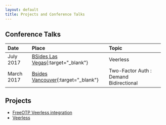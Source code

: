 ```yaml
---
layout: default
title: Projects and Conference Talks
---
```


## Conference Talks

| Date          | Place					| Topic |
| :-------------|:------------- |:-----|
|July 2017|[BSides Las Vegas](https://www.bsideslv.org/schedule17/){:target="_blank"}|Veerless|
|March 2017 | [Bsides Vancouver](https://bsidesvancouver.com/speaker/speaker-3-day-1-track-2/){:target="_blank"}| Two-Factor Auth : Demand Bidirectional |

## Projects

* [FreeOTP Veerless integration](https://github.com/joekir/freeotp-android-veerless)     
* [Veerless](https://github.com/joekir/veerless)
